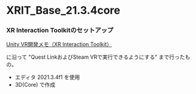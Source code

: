 # XRIT_Base_21.3.4core
### XR Interaction Toolkitのセットアップ

[Unity VR開発メモ（XR Interaction Toolkit）](https://tech.framesynthesis.co.jp/unity/xr)

に沿って "Quest LinkおよびSteam VRで実行できるようにする" まで行ったもの。

- エディタ 2021.3.4f1 を使用
- 3D(Core) で作成
